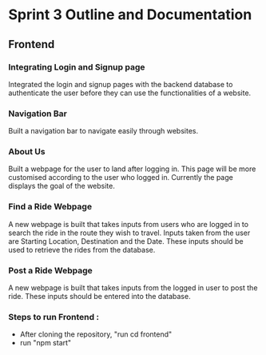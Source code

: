 # Sprint 3 Outline and Documentation

## Frontend

### Integrating Login and Signup page
Integrated the login and signup pages with the backend database to authenticate the user before they can use the functionalities of a website.

### Navigation Bar

Built a navigation bar to navigate easily through websites.

### About Us

Built a webpage for the user to land after logging in. This page will be more customised according to the user who logged in. Currently the page displays the goal of the website.

### Find a Ride Webpage

A new webpage is built that takes inputs from users who are logged in to search the ride in the route they wish to travel. Inputs taken from the user are Starting Location, Destination and the Date. These inputs should be used to retrieve the rides from the database.

### Post a Ride Webpage

A new webpage is built that takes inputs from the logged in user to post the ride. These inputs should be entered into the database.

### Steps to run Frontend :

- After cloning the repository, "run cd frontend"
- run "npm start"

